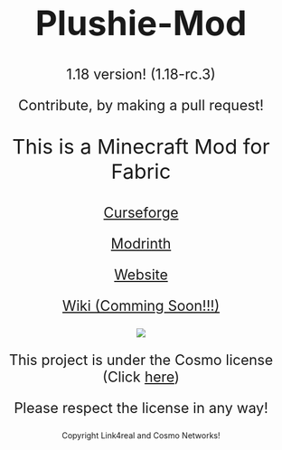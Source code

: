 <h1 style="font-size:60px;"align="center">Plushie-Mod</h1>

<p style="font-size:25px" align="center">1.18 version! (1.18-rc.3)</p>

<p style="font-size:25px" align="center">Contribute, by making a pull request!</p>

<p style="font-size:36px;" align="center">This is a Minecraft Mod for Fabric</p>

<p style="font-size:25px;" align="center"><a href="https://www.curseforge.com/minecraft/mc-mods/plushie-mod">Curseforge</a></p>

<p style="font-size:25px;" align="center"><a href="https://modrinth.com/mod/plushie">Modrinth</a></p>

<p style="font-size:25px;" align="center"><a href="https://link4real.github.io/plushie.html">Website</a></p>

<p style="font-size:25px;" align="center"><a href="https://link4real.github.io/wiki/plushies.html">Wiki (Comming Soon!!!)</a></p>


<p align="center"><img valign="middle" src="https://i.imgur.com/HpSjwgw.png"></p>

<p style="font-size:25px" align="center">This project is under the Cosmo license (Click <a href="https://raw.githubusercontent.com/CosmoNetworks/TheCosmoLicense/master/LICENSE">here</a>)</p>
<p style="font-size:25px" align="center">Please respect the license in any way!</p>
<p align="center">Copyright Link4real and Cosmo Networks!</p>

